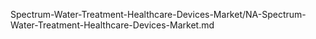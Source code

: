 


Spectrum-Water-Treatment-Healthcare-Devices-Market/NA-Spectrum-Water-Treatment-Healthcare-Devices-Market.md
